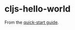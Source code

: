 # cljs-hello-world

From the [quick-start guide](https://github.com/clojure/clojurescript/wiki/Quick-Start).

